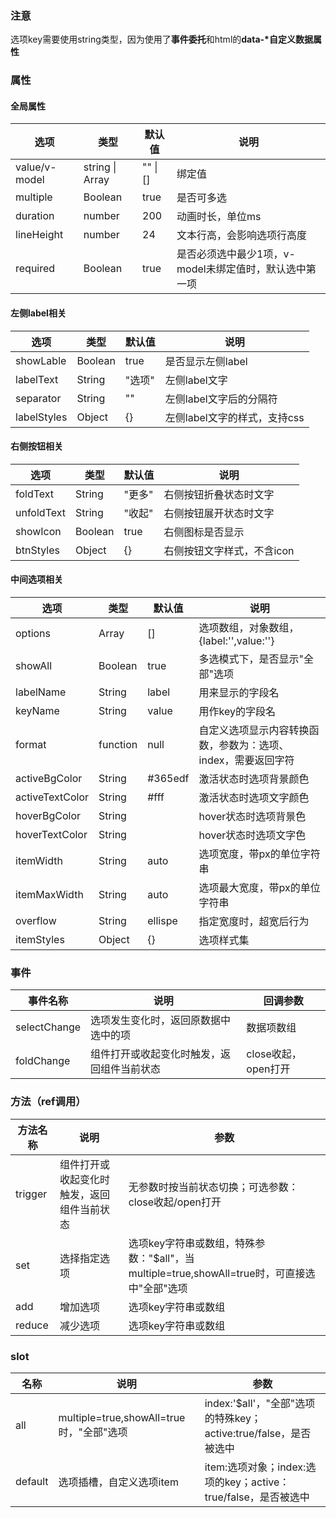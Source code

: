 ### 注意
选项key需要使用string类型，因为使用了**事件委托**和html的**data-\*自定义数据属性**

### 属性
#### 全局属性
|选项|类型|默认值|说明|
|---|---|---|---|
|value/v-model|string \| Array|"" \| []|绑定值|
|multiple|Boolean|true|是否可多选|
|duration|number|200|动画时长，单位ms|
|lineHeight|number|24|文本行高，会影响选项行高度|
|required|Boolean|true|是否必须选中最少1项，v-model未绑定值时，默认选中第一项|

#### 左侧label相关
|选项|类型|默认值|说明|
|---|---|---|---|
|showLable|Boolean|true|是否显示左侧label|
|labelText|String|"选项"|左侧label文字|
|separator|String|""|左侧label文字后的分隔符|
|labelStyles|Object|{}|左侧label文字的样式，支持css|

#### 右侧按钮相关
|选项|类型|默认值|说明|
|---|---|---|---|
|foldText|String|"更多"|右侧按钮折叠状态时文字|
|unfoldText|String|"收起"|右侧按钮展开状态时文字|
|showIcon|Boolean|true|右侧图标是否显示|
|btnStyles|Object|{}|右侧按钮文字样式，不含icon|

#### 中间选项相关
|选项|类型|默认值|说明|
|---|---|---|---|
|options|Array|[]|选项数组，对象数组，{label:'',value:''}|
|showAll|Boolean|true|多选模式下，是否显示"全部"选项|
|labelName|String|label|用来显示的字段名|
|keyName|String|value|用作key的字段名|
|format|function|null|自定义选项显示内容转换函数，参数为：选项、index，需要返回字符|
|activeBgColor|String|#365edf|激活状态时选项背景颜色|
|activeTextColor|String|#fff|激活状态时选项文字颜色|
|hoverBgColor|String||hover状态时选项背景色|
|hoverTextColor|String||hover状态时选项文字色|
|itemWidth|String|auto|选项宽度，带px的单位字符串|
|itemMaxWidth|String|auto|选项最大宽度，带px的单位字符串|
|overflow|String|ellispe|指定宽度时，超宽后行为|
|itemStyles|Object|{}|选项样式集|

### 事件
|事件名称|说明|回调参数|
|---|---|---|
|selectChange|选项发生变化时，返回原数据中选中的项|数据项数组|
|foldChange|组件打开或收起变化时触发，返回组件当前状态|close收起，open打开|

### 方法（ref调用）
|方法名称|说明|参数|
|---|---|---|
|trigger|组件打开或收起变化时触发，返回组件当前状态|无参数时按当前状态切换；可选参数：close收起/open打开|
|set|选择指定选项|选项key字符串或数组，特殊参数："$all"，当multiple=true,showAll=true时，可直接选中"全部"选项|
|add|增加选项|选项key字符串或数组|
|reduce|减少选项|选项key字符串或数组|

### slot
|名称|说明|参数|
|---|---|---|
|all|multiple=true,showAll=true时，"全部"选项|index:'$all'，"全部"选项的特殊key；active:true/false，是否被选中|
|default|选项插槽，自定义选项item|item:选项对象；index:选项的key；active：true/false，是否被选中|